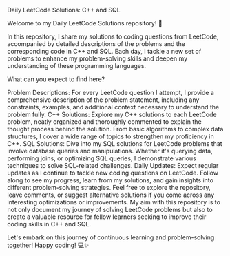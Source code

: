 Daily LeetCode Solutions: C++ and SQL


Welcome to my Daily LeetCode Solutions repository! 🚀

In this repository, I share my solutions to coding questions from LeetCode, accompanied by detailed descriptions of the problems and the corresponding code in C++ and SQL. Each day, I tackle a new set of problems to enhance my problem-solving skills and deepen my understanding of these programming languages.

What can you expect to find here?

Problem Descriptions: For every LeetCode question I attempt, I provide a comprehensive description of the problem statement, including any constraints, examples, and additional context necessary to understand the problem fully.
C++ Solutions: Explore my C++ solutions to each LeetCode problem, neatly organized and thoroughly commented to explain the thought process behind the solution. From basic algorithms to complex data structures, I cover a wide range of topics to strengthen my proficiency in C++.
SQL Solutions: Dive into my SQL solutions for LeetCode problems that involve database queries and manipulations. Whether it's querying data, performing joins, or optimizing SQL queries, I demonstrate various techniques to solve SQL-related challenges.
Daily Updates: Expect regular updates as I continue to tackle new coding questions on LeetCode. Follow along to see my progress, learn from my solutions, and gain insights into different problem-solving strategies.
Feel free to explore the repository, leave comments, or suggest alternative solutions if you come across any interesting optimizations or improvements. My aim with this repository is to not only document my journey of solving LeetCode problems but also to create a valuable resource for fellow learners seeking to improve their coding skills in C++ and SQL.

Let's embark on this journey of continuous learning and problem-solving together! Happy coding! 💻✨







